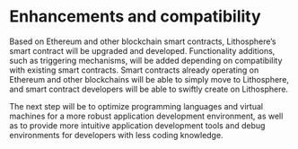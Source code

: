 # Enhancements and compatibility

Based on Ethereum and other blockchain smart contracts, Lithosphere’s smart contract will be upgraded and developed. Functionality additions, such as triggering mechanisms, will be added depending on compatibility with existing smart contracts. Smart contracts already operating on Ethereum and other blockchains will be able to simply move to Lithosphere, and smart contract developers will be able to swiftly create on Lithosphere.

The next step will be to optimize programming languages and virtual machines for a more robust application development environment, as well as to provide more intuitive application development tools and debug environments for developers with less coding knowledge.

####
